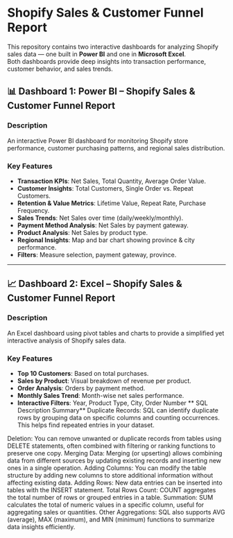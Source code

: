 # Shopify Sales & Customer Funnel Report

This repository contains two interactive dashboards for analyzing Shopify sales data — one built in **Power BI** and one in **Microsoft Excel**.  
Both dashboards provide deep insights into transaction performance, customer behavior, and sales trends.
## 📊 Dashboard 1: Power BI – Shopify Sales & Customer Funnel Report

### **Description**
An interactive Power BI dashboard for monitoring Shopify store performance, customer purchasing patterns, and regional sales distribution.

### **Key Features**
- **Transaction KPIs**: Net Sales, Total Quantity, Average Order Value.
- **Customer Insights**: Total Customers, Single Order vs. Repeat Customers.
- **Retention & Value Metrics**: Lifetime Value, Repeat Rate, Purchase Frequency.
- **Sales Trends**: Net Sales over time (daily/weekly/monthly).
- **Payment Method Analysis**: Net Sales by payment gateway.
- **Product Analysis**: Net Sales by product type.
- **Regional Insights**: Map and bar chart showing province & city performance.
- **Filters**: Measure selection, payment gateway, province.

---

## 📈 Dashboard 2: Excel – Shopify Sales & Customer Funnel Report

### **Description**
An Excel dashboard using pivot tables and charts to provide a simplified yet interactive analysis of Shopify sales data.

### **Key Features**
- **Top 10 Customers**: Based on total purchases.
- **Sales by Product**: Visual breakdown of revenue per product.
- **Order Analysis**: Orders by payment method.
- **Monthly Sales Trend**: Month-wise net sales performance.
- **Interactive Filters**: Year, Product Type, City, Order Number
**
  SQL Description Summary**
Duplicate Records: SQL can identify duplicate rows by grouping data on specific columns and counting occurrences. This helps find repeated entries in your dataset.

Deletion: You can remove unwanted or duplicate records from tables using DELETE statements, often combined with filtering or ranking functions to preserve one copy.
Merging Data: Merging (or upserting) allows combining data from different sources by updating existing records and inserting new ones in a single operation.
Adding Columns: You can modify the table structure by adding new columns to store additional information without affecting existing data.
Adding Rows: New data entries can be inserted into tables with the INSERT statement.
Total Rows Count: COUNT aggregates the total number of rows or grouped entries in a table.
Summation: SUM calculates the total of numeric values in a specific column, useful for aggregating sales or quantities.
Other Aggregations: SQL also supports AVG (average), MAX (maximum), and MIN (minimum) functions to summarize data insights efficiently.


